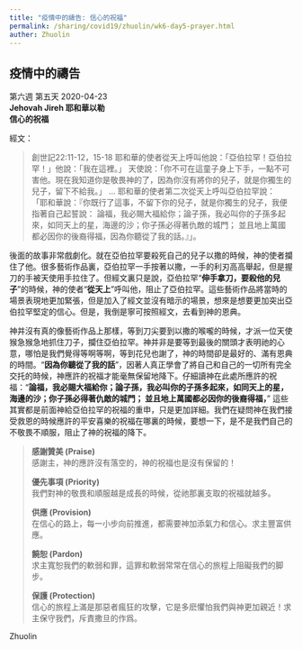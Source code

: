 ```yaml
---
title: "疫情中的禱告: 信心的祝福"
permalink: /sharing/covid19/zhuolin/wk6-day5-prayer.html
auther: Zhuolin
---
```

## 疫情中的禱告
第六週 第五天 2020-04-23  
**Jehovah Jireh 耶和華以勒**  
**信心的祝福**  

經文：  
> 創世記22:11-12，15-18 耶和華的使者從天上呼叫他說：「亞伯拉罕！亞伯拉罕！」他說：「我在這裡。」 天使說：「你不可在這童子身上下手，一點不可害他。現在我知道你是敬畏神的了，因為你沒有將你的兒子，就是你獨生的兒子，留下不給我。」 … 耶和華的使者第二次從天上呼叫亞伯拉罕說： 「耶和華說：『你既行了這事，不留下你的兒子，就是你獨生的兒子，我便指著自己起誓說： 論福，我必賜大福給你；論子孫，我必叫你的子孫多起來，如同天上的星，海邊的沙；你子孫必得著仇敵的城門； 並且地上萬國都必因你的後裔得福，因為你聽從了我的話。』」。  

後面的故事非常戲劇化。就在亞伯拉罕要殺死自己的兒子以撒的時候，神的使者攔住了他。很多藝術作品裏，亞伯拉罕一手按著以撒，一手的利刃高高舉起，但是握刀的手被天使用手拉住了。但經文裏只是說，亞伯拉罕“**伸手拿刀，要殺他的兒子**”的時候，神的使者“**從天上**”呼叫他，阻止了亞伯拉罕。這些藝術作品將當時的場景表現地更加緊張，但是加入了經文並沒有暗示的場景，想來是想要更加突出亞伯拉罕堅定的信心。但是，我倒是寧可按照經文，去看到神的恩典。  

神并沒有真的像藝術作品上那樣，等到刀尖要到以撒的喉嚨的時候，才派一位天使猴急猴急地抓住刀子，攔住亞伯拉罕。神并非是要等到最後的關頭才表明祂的心意，哪怕是我們覺得等啊等啊，等到花兒也謝了，神的時間卻是最好的、滿有恩典的時間。“**因為你聽從了我的話**”，因著人真正學會了將自己和自己的一切所有完全交托的時候，神應許的祝福才能毫無保留地降下。仔細讀神在此處所應許的祝福：“**論福，我必賜大福給你；論子孫，我必叫你的子孫多起來，如同天上的星，海邊的沙；你子孫必得著仇敵的城門； 並且地上萬國都必因你的後裔得福，**” 這些其實都是前面神給亞伯拉罕的祝福的重申，只是更加詳細。我們在疑問神在我們接受救恩的時候應許的平安喜樂的祝福在哪裏的時候，要想一下，是不是我們自己的不敬畏不順服，阻止了神的祝福的降下。  

> **感謝贊美 (Praise)**  
> 感謝主，神的應許沒有落空的，神的祝福也是沒有保留的！  
>
> **優先事項 (Priority)**  
>我們對神的敬畏和順服越是成長的時候，從祂那裏支取的祝福就越多。  
>
> **供應 (Provision)**  
>在信心的路上，每一小步向前推進，都需要神加添氣力和信心。求主豐富供應。  
>
> **饒恕 (Pardon)**  
>求主寬恕我們的軟弱和罪，這罪和軟弱常常在信心的旅程上阻礙我們的脚步。  
>
> **保護 (Protection)**  
>信心的旅程上滿是那惡者瘋狂的攻擊，它是多麽懼怕我們與神更加親近！求主保守我們，斥責撒旦的作爲。  

Zhuolin  
